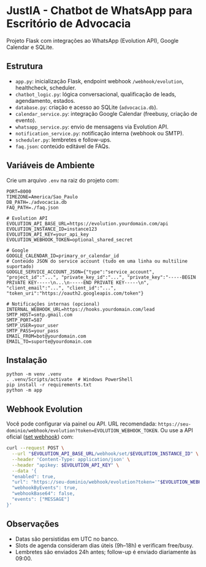 # JustIA - Chatbot de WhatsApp para Escritório de Advocacia

Projeto Flask com integrações ao WhatsApp (Evolution API), Google Calendar e SQLite.

## Estrutura
- `app.py`: inicialização Flask, endpoint webhook `/webhook/evolution`, healthcheck, scheduler.
- `chatbot_logic.py`: lógica conversacional, qualificação de leads, agendamento, estados.
- `database.py`: criação e acesso ao SQLite (`advocacia.db`).
- `calendar_service.py`: integração Google Calendar (freebusy, criação de evento).
- `whatsapp_service.py`: envio de mensagens via Evolution API.
- `notification_service.py`: notificação interna (webhook ou SMTP).
- `scheduler.py`: lembretes e follow-ups.
- `faq.json`: conteúdo editável de FAQs.

## Variáveis de Ambiente
Crie um arquivo `.env` na raiz do projeto com:

```
PORT=8000
TIMEZONE=America/Sao_Paulo
DB_PATH=./advocacia.db
FAQ_PATH=./faq.json

# Evolution API
EVOLUTION_API_BASE_URL=https://evolution.yourdomain.com/api
EVOLUTION_INSTANCE_ID=instance123
EVOLUTION_API_KEY=your_api_key
EVOLUTION_WEBHOOK_TOKEN=optional_shared_secret

# Google
GOOGLE_CALENDAR_ID=primary_or_calendar_id
# Conteúdo JSON do service account (tudo em uma linha ou multiline suportado)
GOOGLE_SERVICE_ACCOUNT_JSON={"type":"service_account", "project_id":"...", "private_key_id":"...", "private_key":"-----BEGIN PRIVATE KEY-----\n...\n-----END PRIVATE KEY-----\n", "client_email":"...", "client_id":"...", "token_uri":"https://oauth2.googleapis.com/token"}

# Notificações internas (opcional)
INTERNAL_WEBHOOK_URL=https://hooks.yourdomain.com/lead
SMTP_HOST=smtp.gmail.com
SMTP_PORT=587
SMTP_USER=your_user
SMTP_PASS=your_pass
EMAIL_FROM=bot@yourdomain.com
EMAIL_TO=suporte@yourdomain.com
```

## Instalação
```
python -m venv .venv
. .venv/Scripts/activate  # Windows PowerShell
pip install -r requirements.txt
python -m app
```

## Webhook Evolution
Você pode configurar via painel ou API. URL recomendada: `https://seu-dominio/webhook/evolution?token=EVOLUTION_WEBHOOK_TOKEN`.
Ou use a API oficial ([set webhook](https://doc.evolution-api.com/v2/api-reference/webhook/set)) com:
```bash
curl --request POST \
  --url "$EVOLUTION_API_BASE_URL/webhook/set/$EVOLUTION_INSTANCE_ID" \
  --header 'Content-Type: application/json' \
  --header "apikey: $EVOLUTION_API_KEY" \
  --data '{
  "enabled": true,
  "url": "https://seu-dominio/webhook/evolution?token='"$EVOLUTION_WEBHOOK_TOKEN"'",
  "webhookByEvents": true,
  "webhookBase64": false,
  "events": ["MESSAGE"]
}'
```

## Observações
- Datas são persistidas em UTC no banco.
- Slots de agenda consideram dias úteis (9h–18h) e verificam free/busy.
- Lembretes são enviados 24h antes; follow-up é enviado diariamente às 09:00.
